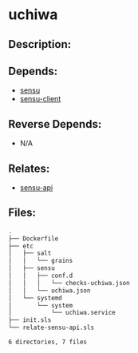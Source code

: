 # uchiwa

## Description:



## Depends:

  -  [sensu](/salt/sensu)
  -  [sensu-client](/salt/sensu-client)

## Reverse Depends:

  -  N/A

## Relates:

  -  [sensu-api](/salt/sensu-api)

## Files:

```bash
.
├── Dockerfile
├── etc
│   ├── salt
│   │   └── grains
│   ├── sensu
│   │   ├── conf.d
│   │   │   └── checks-uchiwa.json
│   │   └── uchiwa.json
│   └── systemd
│       └── system
│           └── uchiwa.service
├── init.sls
└── relate-sensu-api.sls

6 directories, 7 files
```
